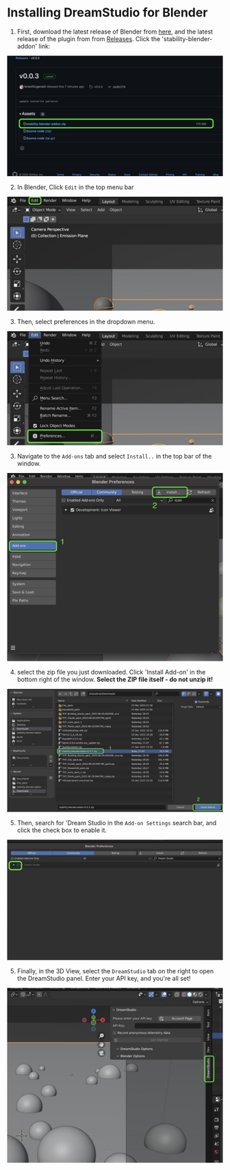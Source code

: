 # Installing DreamStudio for Blender

1. First, download the latest release of Blender from [here](https://www.blender.org/download/), and the latest release of the plugin from from [Releases](https://github.com/Stability-AI/stability-blender-addon/releases/). Click the 'stability-blender-addon' link:

![](/content/install_release.jpg)

2. In Blender, Click `Edit` in the top menu bar

![](/content/select_edit.jpg)

3. Then, select preferences in the dropdown menu.

![](/content/select_preferences.jpg)

3. Navigate to the `Add-ons` tab and select `Install..` in the top bar of the window.

![](/content/select_addon_prefs.jpg)

4. select the zip file you just downloaded. Click 'Install Add-on' in the bottom right of the window. **Select the ZIP file itself - do not unzip it!**

![](/content/install_addon.jpg)

5. Then, search for 'Dream Studio in the `Add-on Settings` search bar, and click the check box to enable it.

![](/content/enable_addon.jpg)

5. Finally, in the 3D View, select the `DreamStudio` tab on the right to open the DreamStudio panel. Enter your API key, and you're all set!

![](/content/select_dreamstudio.jpg)